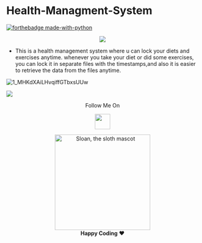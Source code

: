 # Health-Managment-System
[![forthebadge made-with-python](http://ForTheBadge.com/images/badges/made-with-python.svg)](https://www.python.org/)
</p> 
<p align="center"><img src="https://img.shields.io/badge/Author-adityamangal-green.svg"> 
</p>

* This is a health management system where u can lock your diets and exercises anytime. whenever you take your diet or did some exercises, you can lock it in separate files with the timestamps,and also it is easier to retrieve the data from the files anytime. 

![1_MHKdXAiLHvqiffGTbxsUUw](https://user-images.githubusercontent.com/68494604/92581002-bdc01400-f2ac-11ea-8d8f-70ca4bb016b2.jpeg)


<img src="https://github-readme-stats.vercel.app/api?username=adityamangal1&&show_icons=true&title_color=ffffff&icon_color=bb2acf&text_color=daf7dc&bg_color=ffba2c">
<p align="center">
  Follow Me On
</p>
<p align="center">
  <a href="https://www.instagram.com/adityamangal/">
    <img src="http://clipart-library.com/images_k/instagram-png-transparent/instagram-png-transparent-16.png" width="40" height="40">
    </a>
</p>


<p align="center">
  <img alt="Sloan, the sloth mascot" width="250px" src="https://thepracticaldev.s3.amazonaws.com/uploads/user/profile_image/31047/af153cd6-9994-4a68-83f4-8ddf3e13f0bf.jpg">
  <br>
  <strong>Happy Coding</strong> ❤️
</p>
